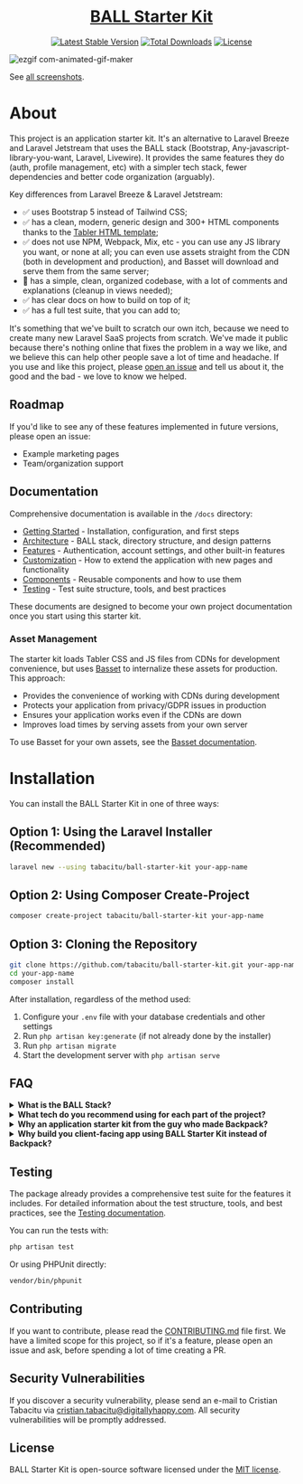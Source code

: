 <h1 align="center"><a href="https://github.com/tabacitu/ball-starter-kit" target="_blank">BALL Starter Kit</a></h1>

<p align="center">
<a href="https://packagist.org/packages/tabacitu/ball-starter-kit"><img src="https://img.shields.io/packagist/v/tabacitu/ball-starter-kit" alt="Latest Stable Version"></a>
<a href="https://packagist.org/packages/tabacitu/ball-starter-kit"><img src="https://img.shields.io/packagist/dt/tabacitu/ball-starter-kit" alt="Total Downloads"></a>
<a href="https://packagist.org/packages/tabacitu/ball-starter-kit"><img src="https://img.shields.io/packagist/l/tabacitu/ball-starter-kit" alt="License"></a>
</p>

![ezgif com-animated-gif-maker](https://github.com/user-attachments/assets/0a82d0da-a9d5-49cc-a09e-57bace3e209f)

See [all screenshots](https://github.com/tabacitu/ball-starter-kit/issues/5).

# About

This project is an application starter kit. It's an alternative to Laravel Breeze and Laravel Jetstream that uses the BALL stack (Bootstrap, Any-javascript-library-you-want, Laravel, Livewire).  It provides the same features they do (auth, profile management, etc) with a simpler tech stack, fewer dependencies and better code organization (arguably).

Key differences from Laravel Breeze & Laravel Jetstream:
- ✅ uses Bootstrap 5 instead of Tailwind CSS;
- ✅ has a clean, modern, generic design and 300+ HTML components thanks to the [Tabler HTML template](https://tabler.io/preview);
- ✅ does not use NPM, Webpack, Mix, etc - you can use any JS library you want, or none at all; you can even use assets straight from the CDN (both in development and production), and Basset will download and serve them from the same server;
- 🚧 has a simple, clean, organized codebase, with a lot of comments and explanations (cleanup in views needed);
- ✅ has clear docs on how to build on top of it;
- ✅ has a full test suite, that you can add to;

It's something that we've built to scratch our own itch, because we need to create many new Laravel SaaS projects from scratch. We've made it public because there's nothing online that fixes the problem in a way we like, and we believe this can help other people save a lot of time and headache. If you use and like this project, please [open an issue](https://github.com/tabacitu/ball-starter-kit/issues) and tell us about it, the good and the bad - we love to know we helped.

## Roadmap

If you'd like to see any of these features implemented in future versions, please open an issue:

- Example marketing pages
- Team/organization support

## Documentation

Comprehensive documentation is available in the `/docs` directory:

- [Getting Started](docs/getting-started.md) - Installation, configuration, and first steps
- [Architecture](docs/architecture.md) - BALL stack, directory structure, and design patterns
- [Features](docs/features.md) - Authentication, account settings, and other built-in features
- [Customization](docs/customization.md) - How to extend the application with new pages and functionality
- [Components](docs/components.md) - Reusable components and how to use them
- [Testing](docs/tests.md) - Test suite structure, tools, and best practices

These documents are designed to become your own project documentation once you start using this starter kit.

### Asset Management

The starter kit loads Tabler CSS and JS files from CDNs for development convenience, but uses [Basset](https://github.com/blade-ui-kit/basset) to internalize these assets for production. This approach:

- Provides the convenience of working with CDNs during development
- Protects your application from privacy/GDPR issues in production
- Ensures your application works even if the CDNs are down
- Improves load times by serving assets from your own server

To use Basset for your own assets, see the [Basset documentation](https://github.com/blade-ui-kit/basset).

# Installation

You can install the BALL Starter Kit in one of three ways:

## Option 1: Using the Laravel Installer (Recommended)

```bash
laravel new --using tabacitu/ball-starter-kit your-app-name
```

## Option 2: Using Composer Create-Project

```bash
composer create-project tabacitu/ball-starter-kit your-app-name
```

## Option 3: Cloning the Repository

```bash
git clone https://github.com/tabacitu/ball-starter-kit.git your-app-name
cd your-app-name
composer install
```

After installation, regardless of the method used:

1. Configure your `.env` file with your database credentials and other settings
2. Run `php artisan key:generate` (if not already done by the installer)
3. Run `php artisan migrate`
4. Start the development server with `php artisan serve`

## FAQ

<details>
  <summary><strong>What is the BALL Stack?</strong></summary>

The BALL stack is a series of tech choices that we prefer to make, when building Laravel projects. The acronym comes from Bootstrap, Any-javascript-library, Laravel and Livewire. When compared with other popular stacks like VILT and TALL, it's more similar to the TALL stack, with a few differences:
- it uses good-old-fashioned Bootstrap instead of Tailwind;
- it doesn't use NPM, bundling, compiling etc; instead it just loads the CSS & JS using simple `<link>` and `<script>` tags (the way the web was designed to work);
- it tries to use as little JavaScript as possible (but since Alpine is baked into Livewire, we usually reach for that);

The choices in the BALL stack are a result of _intentional tech minimalism_. After 15+ years of building web apps, we have found that the best thing you can do for most projects is to [use boring technologies](https://boringtechnology.club/), keep dependencies to a minimum and stick to tried-and-true web practices. That results in fast, fun and maintainable web development. The BALL stack is a response to the "_shiny object syndrome_" that plagues modern web development, where everything changes every few months or years, with very little use to most web dev projects themselves. Key benefits of the BALL Stack:
- Because HTML, Bootstrap, CSS and PHP will not change much, it's **a stack that will not change much**.
- Because you're using tools that you already know, **you'll save a lot of time during development**,
- Because the tech is easy to learn, **any developer will be easy to onboard onto the project** (from junior to senior).
- Because the tech doesn't change much, **the project will be easy to extend and maintain 5 years from now**.
- Because it avoids the JavaScript ecosystem, you are **avoiding the most toxic part of web development**.

</details>

<details>
  <summary><strong>What tech do you recommend using for each part of the project?</strong></summary>

The "_best tool for the job_" depends from project to project. And tech choices are subject to personal opinion. We found in 90% of all projects, it's best to keep things simple, and have a minimal stack, so we reach for the following tools:
- marketing website - buy a design - either a Premium HTML Template or a WordPress, Webflow template etc;
- application - Bootstrap, Laravel, Livewire - hence this app starter kit;
- admin panel - Backpack for Laravel;

</details>

<details>
  <summary><strong>Why an application starter kit from the guy who made Backpack?</strong></summary>

When you think "_[Backpack for Laravel](https://backpackforlaravel.com)_" you think "_admin panel_". That's 100% true, that's what our main product [Backpack/CRUD](https://github.com/laravel-backpack/crud) and all its add-ons will do for you. **This package is different. Its goal is NOT to help you build an admin panel. Its goal is to help you build an application** (most likely a SaaS), as fast as possible, from scratch (pun intended).

We strongly believe in most projects it's best to:
- code from scratch the part where **the end-user** logs in and does stuff;
- use Backpack, Filament or Nova for the part where **the administrator** logs in and does stuff;

The BALL Starter Kit doesn't fix the "administrator" problem, it fixes the "end-user" problem. It brings in the simple tech stack we love and all the wisdom we've gained in the last 15 years building applications. You can use it as a boilerplate for your new projects, and build on top of it. It's a solid foundation, with a lot of the boilerplate code you'd normally have to write, already written for you. We've made a lot of choices in terms of tech stack, code organization, design patterns and dependencies, so you don't have to. Instead of trying to make sense of the countless options out there, you can just start building your app. If you liked the simple Backpack way of doing things, you'll love this app starter kit.

</details>

<details>
  <summary><strong>Why build you client-facing app using BALL Starter Kit instead of Backpack?</strong></summary>

In one word - complete control over the files. All admin panels have the pretty much the same features, so it makes most sense to use a library like Backpack, where we maintain the features and add more. Application on the other hand can be _completely_ different. They need a level of customization that can only be achieved sustainably one way - having those files in your project, to do whatever the f*$k you want with them. That's what BALL Starter Kit provides, and when you should use it instead of Backpack. When you want complete control.

Key differences from Backpack/CRUD:
- Backpack is a library (a Composer package), BALL Starter Kit is Laravel installation (for now).
- Backpack is for building admin panels, BALL Starter Kit is for building custom applications.
- Backpack is meant to be used in existing projects, BALL Starter Kit is meant to be used as a starting point for new projects.
- Backpack has a lot of features, BALL Starter Kit only has the features you'd expect in all new projects (auth, profile management, etc).
- Backpack has a lot of dependencies, BALL Starter Kit has very few.
- Backpack is easier to customize than any other admin panel, but BALL Starter Kit is even easier to customize - every file is 100% in your control and you can do whatever you want to it.
- BALL Starter Kit is not an alternative to [Backpack/CRUD](https://github.com/laravel-backpack/crud) - you can use both in the same project. Use BALL Starter Kit to create your customer-facing application (that will probably end up super custom), and Backpack/CRUD to create your admin panel (that will probably end up with a lot of the same features as other admin panels).

</details>

## Testing

The package already provides a comprehensive test suite for the features it includes. For detailed information about the test structure, tools, and best practices, see the [Testing documentation](docs/tests.md).

You can run the tests with:
```bash
php artisan test
```

Or using PHPUnit directly:
```bash
vendor/bin/phpunit
```

## Contributing

If you want to contribute, please read the [CONTRIBUTING.md](CONTRIBUTING.md) file first. We have a limited scope for this project, so if it's a feature, please open an issue and ask, before spending a lot of time creating a PR.

## Security Vulnerabilities

If you discover a security vulnerability, please send an e-mail to Cristian Tabacitu via [cristian.tabacitu@digitallyhappy.com](mailto:cristian.tabacitu@digitallyhappy.com). All security vulnerabilities will be promptly addressed.

## License

BALL Starter Kit is open-source software licensed under the [MIT license](https://opensource.org/licenses/MIT).
